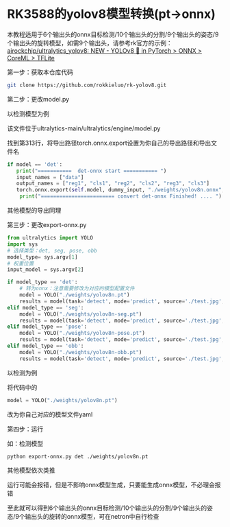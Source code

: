 # RK3588的yolov8模型转换(pt->onnx)

本教程适用于6个输出头的onnx目标检测/10个输出头的分割/9个输出头的姿态/9个输出头的旋转模型，如需9个输出头，请参考rk官方的示例：[airockchip/ultralytics_yolov8: NEW - YOLOv8 🚀 in PyTorch > ONNX > CoreML > TFLite](https://github.com/airockchip/ultralytics_yolov8)

第一步：获取本仓库代码

```bash
git clone https://github.com/rokkieluo/rk-yolov8.git
```

第二步：更改model.py

以检测模型为例

该文件位于ultralytics-main/ultralytics/engine/model.py

找到第313行，将导出路径torch.onnx.export设置为你自己的导出路径和导出文件名

```python
if model == 'det':
   print("===========  det-onnx start =========== ")
   input_names = ["data"]
   output_names = ["reg1", "cls1", "reg2", "cls2", "reg3", "cls3"]
   torch.onnx.export(self.model, dummy_input, "./weights/yolov8n.onnx", verbose=False, input_names=input_names, output_names=output_names, opset_version=11)
    print("======================== convert det-onnx Finished! .... ")
```

其他模型的导出同理

第三步：更改export-onnx.py

```python
from ultralytics import YOLO
import sys
# 选择类型：det, seg, pose, obb
model_type= sys.argv[1]
# 权重位置
input_model = sys.argv[2]

if model_type == 'det':
    # 转为onnx：注意需要修改为对应的模型配置文件
    model = YOLO("./weights/yolov8n.pt")
    results = model(task='detect', mode='predict', source='./test.jpg', imgsz=640, line_width=3, show=True, save=True, device='cpu')
elif model_type == 'seg':
    model = YOLO("./weights/yolov8n-seg.pt")
    results = model(task='detect', mode='predict', source='./test.jpg', imgsz=640, line_width=3, show=True, save=True, device='cpu')
elif model_type == 'pose':
    model = YOLO("./weights/yolov8n-pose.pt")
    results = model(task='detect', mode='predict', source='./test.jpg', imgsz=640, line_width=3, show=True, save=True, device='cpu')
elif model_type == 'obb':
    model = YOLO("./weights/yolov8n-obb.pt")
    results = model(task='detect', mode='predict', source='./test.jpg', imgsz=640, line_width=3, show=True, save=True, device='cpu')

```

以检测为例

将代码中的

```python
model = YOLO("./weights/yolov8n.pt")
```

改为你自己对应的模型文件yaml

第四步：运行

如：检测模型

```bash
python export-onnx.py det ./weights/yolov8n.pt
```

其他模型依次类推

运行可能会报错，但是不影响onnx模型生成，只要能生成onnx模型，不必理会报错

至此就可以得到6个输出头的onnx目标检测/10个输出头的分割/9个输出头的姿态/9个输出头的旋转的onnx模型，可在netron中自行检查